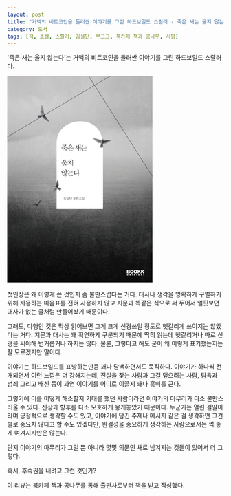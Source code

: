 ```yaml
---
layout: post
title: "거액의 비트코인을 둘러싼 이야기를 그린 하드보일드 스릴러 - 죽은 새는 울지 않는다"
category: 도서
tags: [책, 소설, 스릴러, 김설단, 부크크, 북카페 책과 콩나무, 서평]
---
```


'죽은 새는 울지 않는다'는
거액의 비트코인을 둘러싼 이야기를 그린 하드보일드 스릴러다.

![표지](/images/book/dead-birds-dont-cry-book-h480.jpg)

첫인상은 왜 이렇게 쓴 것인지 좀 불만스럽다는 거다.
대사나 생각을 명확하게 구별하기 위해 사용하는 따옴표를 전혀 사용하지 않고
지문과 똑같은 식으로 써 두어서 얼핏보면 대사가 없는 글처럼 만들어놨기 때문이다.

그래도, 다행인 것은 막상 읽어보면 그게 크게 신경쓰일 정도로 헷갈리게 쓰이지는 않았다는 거다.
지문과 대사는 꽤 확연하게 구분되기 때문에 딱히 읽는데 헷갈리거나 따로 신경을 써야해 번거롭거나 하지는 않다.
물론, 그렇다고 해도 굳이 왜 이렇게 표기했는지는 잘 모르겠지만 말이다.

이야기는 하드보일드를 표방하는만큼 꽤나 담백하면서도 묵직하다.
이야기가 하나씩 전개되면서 이런 느낌은 더 강해지는데,
진실을 찾는 사람과 그걸 덮으려는 사람,
탐욕과 범죄 그리고 배신 등이 과연 이야기를 어디로 이끌지 꽤나 흥미를 끈다.

그렇기에 이를 어떻게 해소할지 기대를 했던 사람이라면
이야기의 마무리가 다소 불만스러울 수 있다.
진상과 향후를 다소 모호하게 뭉개놓았기 때문이다.
누군가는 열린 결말이라며 긍정적으로 생각할 수도 있고,
이야기에 담긴 주제나 메시지 같은 걸 생각하면 그건 별로 중요치 않다고 할 수도 있겠다만,
완결성을 중요하게 생각하는 사람으로서는 썩 좋게 여겨지지만은 않는다.

단지 이야기의 마무리가 그럴 뿐 아니라
몇몇 의문인 채로 남겨지는 것들이 있어서 더 그렇다.

혹시, 후속권을 내려고 그런 것인가?



<div class="im im-info">
이 리뷰는 북카페 책과 콩나무를 통해 출판사로부터 책을 받고 작성했다.
</div>
